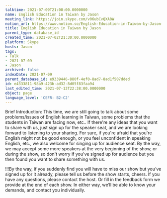 ```yaml
---
talktime: 2021-07-09T21:00:00.0000000
name: English Education in Taiwan by Jason
meeting_link: https://join.skype.com/v06ubCvQXA0W
notion_url: https://www.notion.so/English-Education-in-Taiwan-by-Jason-e433381198a9423bad328d05f83faa94
title: English Education in Taiwan by Jason
parent_type: database_id
created_time: 2021-07-02T21:30:00.0000000
platform: Skype
hosts: Jason
tags:
- Talk
- 2021-07-09
- Jason
archived: false
indexDate: 2021-07-09
parent_database_id: e9339446-880f-4ef0-8ad7-8ad1f507dded
id: e4333811-98a9-423b-ad32-8d05f83faa94
last_edited_time: 2021-07-13T22:38:00.0000000
object: page
language_level: 'CEFR: B2-C2'
---
```





Brief Introduction: This time, we are still going to talk about some problems/issues of English learning in Taiwan, some problems that the students in Taiwan are facing now, etc.. If there're any ideas that you want to share with us, just sign up for the speaker seat, and we are looking forward to listening to your sharing. 
For sure, if you're afraid that you're English might not be good enough, or you feel unconfident in speaking English, etc., we also welcome for singing up for audience seat. By the way, we may accept some more speakers at the very beginning of the show, or during the show, so don't worry if you've signed up for audience but you then found you want to share something with us.

!!!By the way, if you suddenly find you will have to miss our show but you’ve signed up for it already, please tell us before the show starts, cheers.
If you have any questions, please contact the host. Or fill in the feedback form we provide at the end of each show. In either way, we’ll be able to know your demands, and contact you individually.

